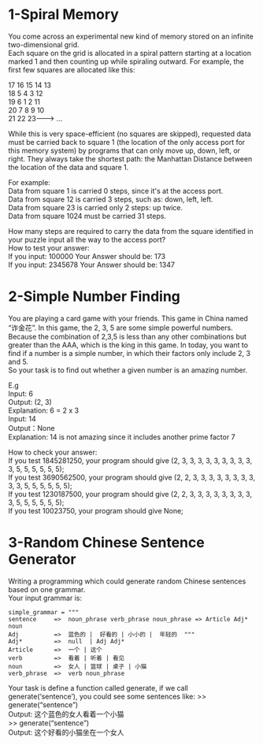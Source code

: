# 1-Spiral Memory
You come across an experimental new kind of memory stored on an infinite two-dimensional grid.  
Each square on the grid is allocated in a spiral pattern starting at a location marked 1 and then
counting up while spiraling outward. For example, the first few squares are allocated like this:  

17 16 15 14 13  
18 5 4 3 12  
19 6 1 2 11  
20 7 8 9 10  
21 22 23---> …  

While this is very space-efficient (no squares are skipped), requested data must be carried back to
square 1 (the location of the only access port for this memory system) by programs that can only
move up, down, left, or right. They always take the shortest path: the Manhattan Distance between
the location of the data and square 1.  

For example:  
Data from square 1 is carried 0 steps, since it's at the access port.  
Data from square 12 is carried 3 steps, such as: down, left, left.  
Data from square 23 is carried only 2 steps: up twice.  
Data from square 1024 must be carried 31 steps.  

How many steps are required to carry the data from the square identified in your puzzle input all
the way to the access port?  
How to test your answer:  
If you input: 100000 Your Answer should be: 173  
If you input: 2345678 Your Answer should be: 1347  
  

# 2-Simple Number Finding
You are playing a card game with your friends. This game in China named “诈金花”. In this game, the
2, 3, 5 are some simple powerful numbers. Because the combination of 2,3,5 is less than any other combinations
but greater than the AAA, which is the king in this game. In today, you want to find if a number is a simple
number, in which their factors only include 2, 3 and 5.  
So your task is to find out whether a given number is an amazing number.  
  
E.g  
Input: 6  
Output: (2, 3)  
Explanation: 6 = 2 x 3  
Input: 14  
Output：None  
Explanation: 14 is not amazing since it includes another prime factor 7  

How to check your answer:  
If you test 1845281250, your program should give (2, 3, 3, 3, 3, 3, 3, 3, 3, 3, 3, 5, 5, 5, 5, 5, 5);  
If you test 3690562500, your program should give (2, 2, 3, 3, 3, 3, 3, 3, 3, 3, 3, 3, 5, 5, 5, 5, 5, 5);  
If you test 1230187500, your program should give (2, 2, 3, 3, 3, 3, 3, 3, 3, 3, 3, 5, 5, 5, 5, 5, 5);  
If you test 10023750, your program should give None;  

# 3-Random Chinese Sentence Generator
Writing a programming which could generate random Chinese sentences based on one grammar.   
Your input grammar is:   

	simple_grammar = """ 
	sentence     =>  noun_phrase verb_phrase noun_phrase => Article Adj* noun 
	Adj          =>  蓝色的 |  好看的 | 小小的 |  年轻的  """ 
	Adj*         =>  null  | Adj Adj* 
	Article      =>  一个 | 这个 
	verb         =>  看着 | 听着 | 看见 
	noun         =>  女人 | 篮球 | 桌子 | 小猫
	verb_phrase  =>  verb noun_phrase

Your task is define a function called generate,  if we call generate(‘sentence’), you could see some sentences like: 
\>> generate(“sentence”)  
Output: 这个蓝色的女人看着一个小猫  
\>> generate(“sentence”)  
Output: 这个好看的小猫坐在一个女人  
